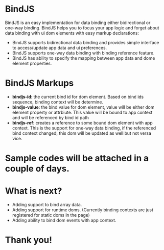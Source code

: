 # BindJS
BindJS is an easy implementation for data binding either bidirectional or one-way binding. BindJS helps you to focus your app logic and forget about data binding with ui dom elements with easy markup declarations:
<ul>
  <li>BindJS supports bidirectional data binding and provides simple interface to access/update app data and ui preferences.</li>
  <li>BindJS supports one-way data binding with binding reference feature.</li>
  <li>BindJS has ability to specify the mapping between app data and dome element properties.</li>
</ul>

# BindJS Markups
<ul>
  <li>
    <b>bindjs-id</b>: the current bind id for dom element. Based on bind ids sequence, binding context will be determine.
  </li>
  <li><b>bindjs-value</b>: the bind value for dom element, value will be either dom element property or attrbiute. This value will be bound to app context and will be referenced by bind id path</li>
    <li><b>bindjs-ref</b>: creates a reference to some bound dom element with app context. This is the support for one-way data binding, if the referenced bind context changed, this dom will be updated as well but not versa vice.</li>
</ul>

# Sample codes will be attached in a couple of days.

# What is next?
<ul>
  <li>Adding support to bind array data.</li>
  <li>Adding support for runtime doms. (Currently binding contexts are just registered for static doms in the page) </li>
  <li>Adding ability to bind dom events with app context.</li>
</ul>

# Thank you!
